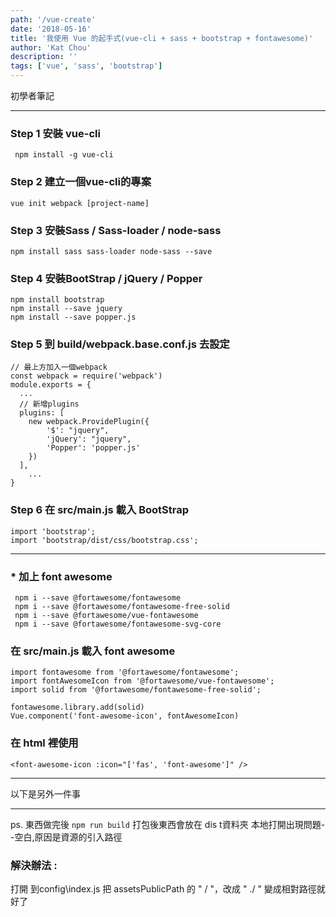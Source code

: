 ```yaml
---
path: '/vue-create'
date: '2018-05-16'
title: '我使用 Vue 的起手式(vue-cli + sass + bootstrap + fontawesome)'
author: 'Kat Chou'
description: ''
tags: ['vue', 'sass', 'bootstrap']
---
```


初學者筆記 
***
### Step 1  安裝 vue-cli
` npm install -g vue-cli`

### Step 2  建立一個vue-cli的專案
`vue init webpack [project-name]`

### Step 3 安裝Sass / Sass-loader / node-sass
`npm install sass sass-loader node-sass --save`

### Step 4 安裝BootStrap / jQuery / Popper
```
npm install bootstrap
npm install --save jquery
npm install --save popper.js
```

### Step 5 到 build/webpack.base.conf.js 去設定
```
// 最上方加入一個webpack
const webpack = require('webpack')
module.exports = {
  ...
  // 新增plugins
  plugins: [
    new webpack.ProvidePlugin({
        '$': "jquery",
        'jQuery': "jquery",
        'Popper': 'popper.js'
    })
  ],
	...
}
```

### Step 6 在 src/main.js  載入 BootStrap
```
import 'bootstrap';
import 'bootstrap/dist/css/bootstrap.css';
```
* * *
### * 加上 font awesome
```
 npm i --save @fortawesome/fontawesome
 npm i --save @fortawesome/fontawesome-free-solid
 npm i --save @fortawesome/vue-fontawesome
 npm i --save @fortawesome/fontawesome-svg-core
```

### 在 src/main.js  載入 font awesome
```
import fontawesome from '@fortawesome/fontawesome';
import fontAwesomeIcon from '@fortawesome/vue-fontawesome';
import solid from '@fortawesome/fontawesome-free-solid';

fontawesome.library.add(solid) 
Vue.component('font-awesome-icon', fontAwesomeIcon) 
```
### 在 html 裡使用
`<font-awesome-icon :icon="['fas', 'font-awesome']" />`

*** 
以下是另外一件事
*** 
ps. 東西做完後 `npm run build` 打包後東西會放在 dis t資料夾
本地打開出現問題--空白,原因是資源的引入路徑
### 解決辦法 :
打開 到config\index.js 
把 assetsPublicPath 的 " / "，改成 " ./  " 變成相對路徑就好了
